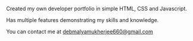 Created my own developer portfolio in simple HTML, CSS and Javascript.

Has multiple features demonstrating my skills and knowledge.

You can contact me at debmalyamukherjee660@gmail.com
